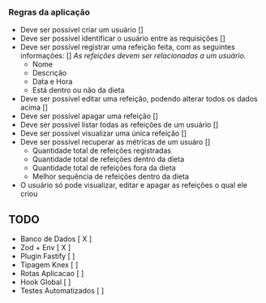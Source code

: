 ### Regras da aplicação

- Deve ser possível criar um usuário []
- Deve ser possível identificar o usuário entre as requisições []
- Deve ser possível registrar uma refeição feita, com as seguintes informações: []
  _As refeições devem ser relacionadas a um usuário._
  - Nome
  - Descrição
  - Data e Hora
  - Está dentro ou não da dieta
- Deve ser possível editar uma refeição, podendo alterar todos os dados acima []
- Deve ser possível apagar uma refeição []
- Deve ser possível listar todas as refeições de um usuário []
- Deve ser possível visualizar uma única refeição []
- Deve ser possível recuperar as métricas de um usuáro []
  - Quantidade total de refeições registradas
  - Quantidade total de refeições dentro da dieta
  - Quantidade total de refeições fora da dieta
  - Melhor sequência de refeições dentro da dieta
- O usuário só pode visualizar, editar e apagar as refeições o qual ele criou

## TODO

- Banco de Dados [ X ]
- Zod + Env [ X ]
- Plugin Fastify [ ]
- Tipagem Knex [ ]
- Rotas Aplicacao [ ]
- Hook Global [ ]
- Testes Automatizados [ ]
